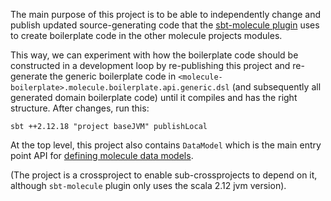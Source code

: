 The main purpose of this project is to be able to independently change and publish updated source-generating code that the [sbt-molecule plugin](https://github.com/scalamolecule/sbt-molecule) uses to create boilerplate code in the other molecule projects modules.

This way, we can experiment with how the boilerplate code should be constructed in a development loop by re-publishing this project and re-generate the generic boilerplate code in `<molecule-boilerplate>.molecule.boilerplate.api.generic.dsl` (and subsequently all generated domain boilerplate code) until it compiles and has the right structure. After changes, run this:

    sbt ++2.12.18 "project baseJVM" publishLocal

At the top level, this project also contains `DataModel` which is the main entry point API for [defining molecule data models](https://www.scalamolecule.org/setup/data-model/).

(The project is a crossproject to enable sub-crossprojects to depend on it, although `sbt-molecule` plugin only uses the scala 2.12 jvm version).


 